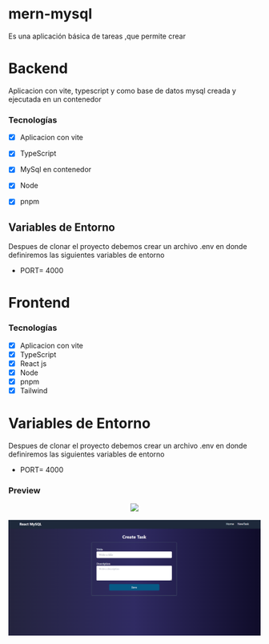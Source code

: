 # mern-mysql
Es una aplicación básica de tareas ,que permite crear  


# Backend
Aplicacion con vite, typescript y como base de datos mysql creada y ejecutada en un contenedor
### Tecnologías

- [x] Aplicacion con vite
- [x] TypeScript
- [x] MySql en contenedor
- [x] Node
- [x] pnpm 


## Variables de Entorno
Despues de clonar el proyecto debemos crear un archivo .env  en donde definiremos las siguientes variables de entorno 
- PORT= 4000

# Frontend

### Tecnologías

- [x] Aplicacion con vite
- [x] TypeScript
- [x] React js
- [x] Node
- [x] pnpm 
- [x] Tailwind

# Variables de Entorno
Despues de clonar el proyecto debemos crear un archivo .env  en donde definiremos las siguientes variables de entorno 
- PORT= 4000

 ### Preview


<p align="center">
    <img src="../assets/taskpage.png" />
<p/>


<p align="center">
    <img src="./assets/taskform.png" />
<p/>


